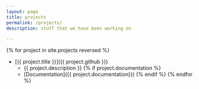 ```yaml
---
layout: page
title: projects
permalink: /projects/
description: stuff that we have been working on

---
```


{% for project in site.projects reversed %}
* [{{ project.title }}]({{ project.github }}) 
  * {{ project.description }}
  {% if project.documentation %}
  * [Documentation]({{ project.documentation}}) 
  {% endif %}
{% endfor %}
